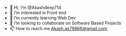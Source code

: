 - 👋 Hi, I’m @Akashdeep714
- 👀 I’m interested in Front end 
- 🌱 I’m currently learning Web Dev
- 💞️ I’m looking to collaborate on Software Based Projects
- 📫 How to reach me Akash.as79866@gmail.com

<!---
Akashdeep714/Akashdeep714 is a ✨ special ✨ repository because its `README.md` (this file) appears on your GitHub profile.
You can click the Preview link to take a look at your changes.
--->
